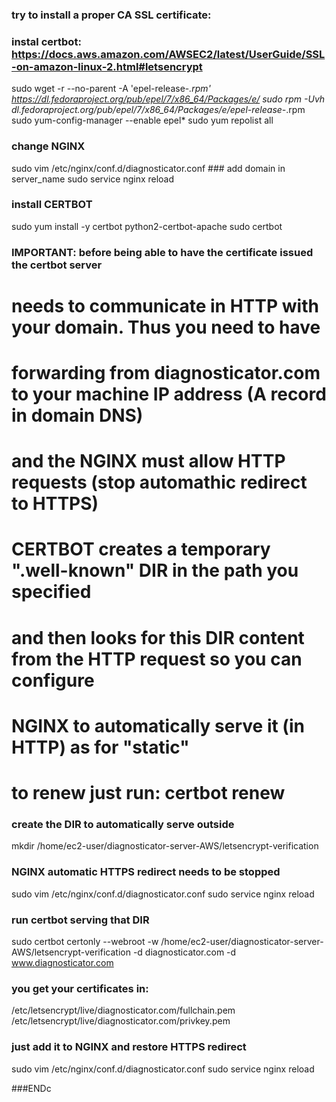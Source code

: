 ### try to install a proper CA SSL certificate:

### instal certbot: https://docs.aws.amazon.com/AWSEC2/latest/UserGuide/SSL-on-amazon-linux-2.html#letsencrypt
sudo wget -r --no-parent -A 'epel-release-*.rpm' https://dl.fedoraproject.org/pub/epel/7/x86_64/Packages/e/
sudo rpm -Uvh dl.fedoraproject.org/pub/epel/7/x86_64/Packages/e/epel-release-*.rpm
sudo yum-config-manager --enable epel*
sudo yum repolist all

### change NGINX
sudo vim /etc/nginx/conf.d/diagnosticator.conf      ### add domain in server_name
sudo service nginx reload

### install CERTBOT
sudo yum install -y certbot python2-certbot-apache
sudo certbot


### IMPORTANT: before being able to have the certificate issued the certbot server
#               needs to communicate in HTTP with your domain. Thus you need to have
#               forwarding from diagnosticator.com to your machine IP address (A record in domain DNS)
#               and the NGINX must allow HTTP requests (stop automathic redirect to HTTPS)
#               CERTBOT creates a temporary ".well-known" DIR in the path you specified
#               and then looks for this DIR content from the HTTP request so you can configure
#               NGINX to automatically serve it (in HTTP) as for "static"
#       to renew just run: certbot renew

### create the DIR to automatically serve outside
mkdir /home/ec2-user/diagnosticator-server-AWS/letsencrypt-verification
### NGINX automatic HTTPS redirect needs to be stopped
sudo vim /etc/nginx/conf.d/diagnosticator.conf
sudo service nginx reload
### run certbot serving that DIR
sudo certbot certonly --webroot -w /home/ec2-user/diagnosticator-server-AWS/letsencrypt-verification -d diagnosticator.com -d www.diagnosticator.com
### you get your certificates in:
/etc/letsencrypt/live/diagnosticator.com/fullchain.pem
/etc/letsencrypt/live/diagnosticator.com/privkey.pem
### just add it to NGINX and restore HTTPS redirect
sudo vim /etc/nginx/conf.d/diagnosticator.conf
sudo service nginx reload




























###ENDc
